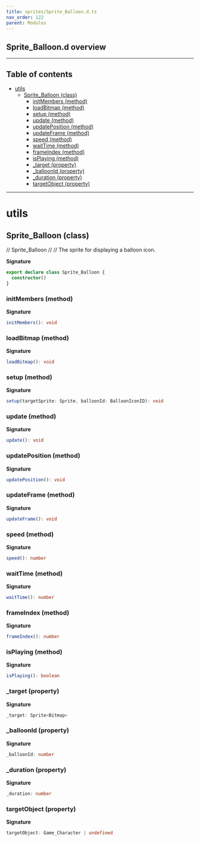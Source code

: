 ```yaml
---
title: sprites/Sprite_Balloon.d.ts
nav_order: 122
parent: Modules
---
```


## Sprite_Balloon.d overview

---

<h2 class="text-delta">Table of contents</h2>

- [utils](#utils)
  - [Sprite_Balloon (class)](#sprite_balloon-class)
    - [initMembers (method)](#initmembers-method)
    - [loadBitmap (method)](#loadbitmap-method)
    - [setup (method)](#setup-method)
    - [update (method)](#update-method)
    - [updatePosition (method)](#updateposition-method)
    - [updateFrame (method)](#updateframe-method)
    - [speed (method)](#speed-method)
    - [waitTime (method)](#waittime-method)
    - [frameIndex (method)](#frameindex-method)
    - [isPlaying (method)](#isplaying-method)
    - [\_target (property)](#_target-property)
    - [\_balloonId (property)](#_balloonid-property)
    - [\_duration (property)](#_duration-property)
    - [targetObject (property)](#targetobject-property)

---

# utils

## Sprite_Balloon (class)

// Sprite_Balloon
//
// The sprite for displaying a balloon icon.

**Signature**

```ts
export declare class Sprite_Balloon {
  constructor()
}
```

### initMembers (method)

**Signature**

```ts
initMembers(): void
```

### loadBitmap (method)

**Signature**

```ts
loadBitmap(): void
```

### setup (method)

**Signature**

```ts
setup(targetSprite: Sprite, balloonId: BalloonIconID): void
```

### update (method)

**Signature**

```ts
update(): void
```

### updatePosition (method)

**Signature**

```ts
updatePosition(): void
```

### updateFrame (method)

**Signature**

```ts
updateFrame(): void
```

### speed (method)

**Signature**

```ts
speed(): number
```

### waitTime (method)

**Signature**

```ts
waitTime(): number
```

### frameIndex (method)

**Signature**

```ts
frameIndex(): number
```

### isPlaying (method)

**Signature**

```ts
isPlaying(): boolean
```

### \_target (property)

**Signature**

```ts
_target: Sprite<Bitmap>
```

### \_balloonId (property)

**Signature**

```ts
_balloonId: number
```

### \_duration (property)

**Signature**

```ts
_duration: number
```

### targetObject (property)

**Signature**

```ts
targetObject: Game_Character | undefined
```
